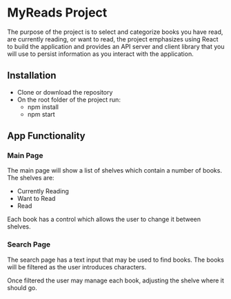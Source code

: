 # MyReads Project

The purpose of the project is to select and categorize books you have read, are currently reading, or want to read, the project emphasizes using React to build the application and provides an API server and client library that you will use to persist information as you interact with the application.

## Installation
* Clone or download the repository
* On the root folder of the project run:
    * npm install
    * npm start

## App Functionality
### Main Page
The main page will show a list of shelves which contain a number of books.
The shelves are:
* Currently Reading
* Want to Read
* Read

Each book has a control which allows the user to change it between shelves.

### Search Page
The search page has a text input that may be used to find books. The books will be filtered as the user introduces characters. 

Once filtered the user may manage each book, adjusting the shelve where it should go.
